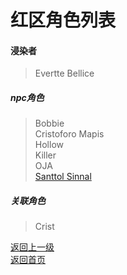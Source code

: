 # 红区角色列表  
#### 浸染者
> Evertte Bellice  
  
##### npc角色
> Bobbie  
> Cristoforo Mapis  
> Hollow  
> Killer  
> OJA  
> [Santtol Sinnal](https://drrlw.github.io/Character/SanttolSinnal)
  
  
##### 关联角色
> Crist  
 
[返回上一级](https://drrlw.github.io/%E8%A7%92%E8%89%B2)   
[返回首页](https://drrlw.github.io/index)

